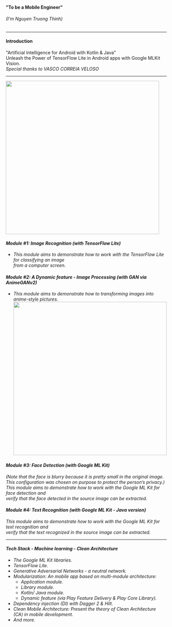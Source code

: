 #### "To be a Mobile Engineer"
###### (I'm Nguyen Truong Thinh)
___
#### Introduction
"Artificial Intelligence for Android with Kotlin & Java"<br>
Unleash the Power of TensorFlow Lite in Android apps with Google MLKit Vision.<br>
<em>Special thanks to VASCO CORREIA VELOSO<em><br>
___
<img src="img/ai_android.gif" height="480"/> <br>

#### Module #1: Image Recognition (with TensorFlow Lite)
- This module aims to demonstrate how to work with the TensorFlow Lite for classifying an image<br>
from a computer screen.<br>
#### Module #2: <em>A Dynamic feature<em> - Image Processing (with GAN via AnimeGANv2)
- This module aims to demonstrate how to transforming images into anime-style pictures.<br>
  <img src="img/img_processing_dynamic_feature.gif" height="480"/> <br>
#### Module #3: Face Detection (with Google ML Kit)
(Note that the face is blurry because it is pretty small in the original image.
<br>This configuration was chosen on purpose to protect the person’s privacy.)<br>
This module aims to demonstrate how to work with the Google ML Kit for face detection and 
<br>verify that the face detected in the source image can be extracted.
#### Module #4: Text Recognition (with Google ML Kit - Java version) 
This module aims to demonstrate how to work with the Google ML Kit for text recognition and 
<br>verify that the text recognized in the source image can be extracted.
___
#### Tech Stack - Machine learning - Clean Architecture
- The Google ML Kit libraries.
- TensorFlow Lite.
- Generative Adversarial Networks - a neutral network.
- Modularization: An mobile app based on multi-module architecture:
    - Application module.
    - Library module.
    - Kotlin/ Java module.
    - Dynamic feature (via Play Feature Delivery & Play Core Library).
- Dependency injection (DI) with Dagger 2 & Hilt.
- Clean Mobile Architecture: Present the theory of Clean Architecture (CA) in mobile development.
- And more.
